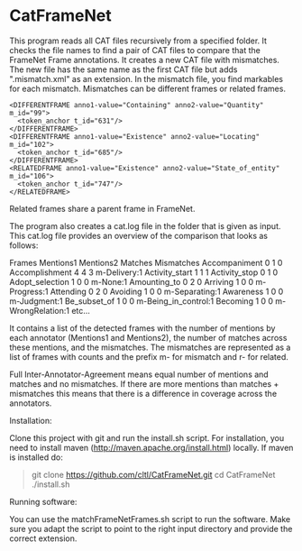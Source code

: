 # CatFrameNet

This program reads all CAT files recursively from a specified folder. It checks the file names to find a pair of CAT files to compare that the FrameNet Frame annotations. It creates a new CAT file with mismatches. The new file has the same name as the first CAT file but adds ".mismatch.xml" as an extension. In the mismatch file, you find markables for each mismatch. Mismatches can be different frames or related frames.

    <DIFFERENTFRAME anno1-value="Containing" anno2-value="Quantity" m_id="99">
      <token_anchor t_id="631"/>
    </DIFFERENTFRAME>
    <DIFFERENTFRAME anno1-value="Existence" anno2-value="Locating" m_id="102">
      <token_anchor t_id="685"/>
    </DIFFERENTFRAME>
    <RELATEDFRAME anno1-value="Existence" anno2-value="State_of_entity" m_id="106">
      <token_anchor t_id="747"/>
    </RELATEDFRAME>

Related frames share a parent frame in FrameNet.

The program also creates a cat.log file in the folder that is given as input. This cat.log file provides an overview of the comparison that looks as follows:

Frames	Mentions1	Mentions2	Matches	Mismatches
Accompaniment	0	1	0
Accomplishment	4	4	3	m-Delivery:1
Activity_start	1	1	1
Activity_stop	0	1	0
Adopt_selection	1	0	0	m-None:1
Amounting_to	0	2	0
Arriving	1	0	0	m-Progress:1
Attending	0	2	0
Avoiding	1	0	0	m-Separating:1
Awareness	1	0	0	m-Judgment:1
Be_subset_of	1	0	0	m-Being_in_control:1
Becoming	1	0	0	m-WrongRelation:1
etc...

It contains a list of the detected frames with the number of mentions by each annotator (Mentions1 and Mentions2), the number of matches across these mentions, and the mismatches. The mismatches are represented as a list of frames with counts and the prefix m- for mismatch and r- for related.

Full Inter-Annotator-Agreement means equal number of mentions and matches and no mismatches. If there are more mentions than matches + mismatches this means that there is a difference in coverage across the annotators.

Installation:

Clone this project with git and run the install.sh script. For installation, you need to install maven (http://maven.apache.org/install.html) locally.
If maven is installed do:

> git clone https://github.com/cltl/CatFrameNet.git
> cd CatFrameNet
> ./install.sh

Running software:

You can use the matchFrameNetFrames.sh script to run the software. Make sure you adapt the script to point to the right input directory and provide the correct extension.
